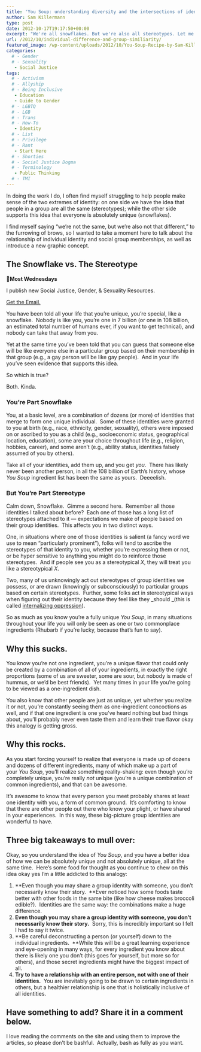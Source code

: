 ```yaml
---
title: 'You Soup: understanding diversity and the intersections of identity'
author: Sam Killermann
type: post
date: 2012-10-17T19:17:50+00:00
excerpt: "We're all snowflakes. But we're also all stereotypes. Let me try to help you understand that with a hot bowl of You Soup."
url: /2012/10/individual-difference-and-group-similiarity/
featured_image: /wp-content/uploads/2012/10/You-Soup-Recipe-by-Sam-Killermann.jpg
categories: 
  # - Gender
  # - Sexuality
   - Social Justice
tags:
  # - Activism
  # - Allyship
  # - Being Inclusive
   - Education
   - Guide to Gender
  # - LGBTQ
  # - LGB
  # - Trans
  # - How-To
   - Identity
  # - List
  # - Privilege
  # - Rant
   - Start Here
  # - Shorties
  # - Social Justice Dogma
  # - Terminology
   - Public Thinking
  # - TMI
---
```

In doing the work I do, I often find myself struggling to help people make sense of the two extremes of identity: on one side we have the idea that people in a group are all the same (stereotypes); while the other side supports this idea that everyone is absolutely unique (snowflakes).

I find myself saying &#8220;we&#8217;re not the same, but we&#8217;re also not that different,&#8221; to the furrowing of brows, so I wanted to take a moment here to talk about the relationship of individual identity and social group memberships, as well as introduce a new graphic concept.
  
<!--more-->

## The Snowflake vs. The Stereotype

<aside class="heyHeyLook wednesdayEmail"><p><span class="icon">💌</span><strong>Most Wednesdays</strong></p><p>I publish new Social Justice, Gender, & Sexuality Resources.</p> <a class="button" title="Join my mailing list" href="http://bit.ly/2MmE28c" target="_blank"> Get the Email. </a> </aside> 

You have been told all your life that you&#8217;re unique, you&#8217;re special, like a snowflake.  Nobody is like you, you&#8217;re one in 7 billion (or one in 108 billion, an estimated total number of humans ever, if you want to get technical), and nobody can take that away from you.

Yet at the same time you&#8217;ve been told that you can guess that someone else will be like everyone else in a particular group based on their membership in that group (e.g., a gay person will be like gay people).  And in your life you&#8217;ve seen evidence that supports this idea.

So which is true?

Both. Kinda.

### You&#8217;re Part Snowflake

You, at a basic level, are a combination of dozens (or more) of identities that merge to form one unique individual.  Some of these identities were granted to you at birth (e.g., race, ethnicity, gender, sexuality), others were imposed on or ascribed to you as a child (e.g., socioeconomic status, geographical location, education), some are your choice throughout life (e.g., religion, hobbies, career), and some aren&#8217;t (e.g., ability status, identities falsely assumed of you by others).

Take all of your identities, add them up, and you get _you_.  There has likely never been another person, in all the 108 billion of Earth&#8217;s history, whose _You Soup_ ingredient list has been the same as yours.  Deeeelish.

### But You&#8217;re Part Stereotype

Calm down, Snowflake.  Gimme a second here.  Remember all those identities I talked about before?  Each one of those has a long list of stereotypes attached to it &#8212; expectations we make of people based on their group identities.  This affects you in two distinct ways.

One, in situations where one of those identities is salient (a fancy word we use to mean &#8220;particularly prominent&#8221;), folks will tend to ascribe the stereotypes of that identity to you, whether you&#8217;re expressing them or not, or be hyper sensitive to anything you might do to reinforce those stereotypes.  And if people see you as a stereotypical _X_, they will treat you like a stereotypical _X_.

Two, many of us unknowingly act out stereotypes of group identities we possess, or are drawn (knowingly or subconsciously) to particular groups based on certain stereotypes.  Further, some folks act in stereotypical ways when figuring out their identity because they feel like they _should _(this is called <a href="https://www.google.com/search?q=internalized+oppression+definition&oq=internalized+oppression+definition&sugexp=chrome,mod=0&sourceid=chrome&ie=UTF-8" target="_blank">internalizing oppression</a>).

So as much as you know you&#8217;re a fully unique _You Soup_, in many situations throughout your life you will only be seen as one or two commonplace ingredients (Rhubarb if you&#8217;re lucky, because that&#8217;s fun to say).

## Why this sucks.

You know you&#8217;re not one ingredient, you&#8217;re a unique flavor that could only be created by a combination of all of your ingredients, in exactly the right proportions (some of us are sweeter, some are sour, but nobody is made of hummus, or we&#8217;d be best friends).  Yet many times in your life you&#8217;re going to be viewed as a one-ingredient dish.

You also know that other people are just as unique, yet whether you realize it or not, you&#8217;re constantly seeing them as one-ingredient concoctions as well, and if that one ingredient is one you&#8217;ve heard nothing but bad things about, you&#8217;ll probably never even taste them and learn their true flavor okay this analogy is getting gross.

## Why this rocks.

As you start forcing yourself to realize that everyone is made up of dozens and dozens of different ingredients, many of which make up a part of your _You Soup_, you&#8217;ll realize something reality-shaking: even though you&#8217;re completely unique, you&#8217;re really _not_ unique (you&#8217;re a unique combination of common ingredients), and that can be awesome.

It&#8217;s awesome to know that every person you meet probably shares at least one identity with you, a form of common ground.  It&#8217;s comforting to know that there are other people out there who know your plight, or have shared in your experiences.  In this way, these big-picture group identities are wonderful to have.

## Three big takeaways to mull over:

Okay, so you understand the idea of _You Soup_, and you have a better idea of how we can be absolutely unique and not absolutely unique, all at the same time.  Here&#8217;s some food for thought as you continue to chew on this idea okay yes I&#8217;m a little addicted to this analogy:

  1. **Even though you may share a group identity with someone, you don&#8217;t necessarily know their story.  **Ever noticed how some foods taste better with other foods in the same bite (like how cheese makes broccoli edible?).  Identities are the same way: the combinations make a huge difference.
  2. **Even though you may share a group identity with someone, you don&#8217;t necessarily know their story.**  Sorry, this is incredibly important so I felt I had to say it twice.
  3. **Be careful deconstructing a person (or yourself) down to the individual ingredients.  **While this will be a great learning experience and eye-opening in many ways, for every ingredient you know about there is likely one you don&#8217;t (this goes for yourself, but more so for others), and those secret ingredients might have the biggest impact of all.
  4. **Try to have a relationship with an entire person, not with one of their identities.**  You are inevitably going to be drawn to certain ingredients in others, but a healthier relationship is one that is holistically inclusive of all identities.

## Have something to add? Share it in a comment below.

I love reading the comments on the site and using them to improve the articles, so please don&#8217;t be bashful.  Actually, bash as fully as you want.